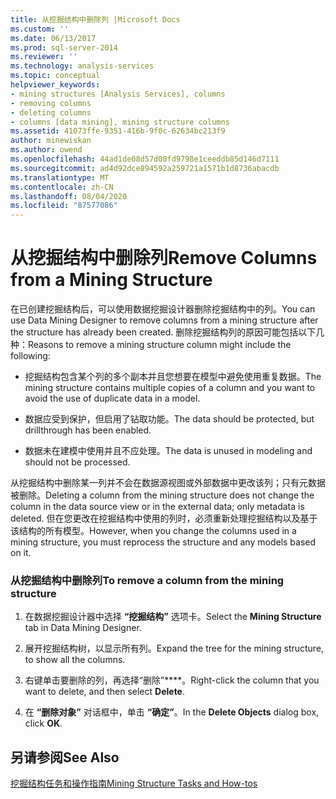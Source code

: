 ```yaml
---
title: 从挖掘结构中删除列 |Microsoft Docs
ms.custom: ''
ms.date: 06/13/2017
ms.prod: sql-server-2014
ms.reviewer: ''
ms.technology: analysis-services
ms.topic: conceptual
helpviewer_keywords:
- mining structures [Analysis Services], columns
- removing columns
- deleting columns
- columns [data mining], mining structure columns
ms.assetid: 41073ffe-9351-416b-9f0c-62634bc213f9
author: minewiskan
ms.author: owend
ms.openlocfilehash: 44ad1de08d57d00fd9798e1ceeddb85d146d7111
ms.sourcegitcommit: ad4d92dce894592a259721a1571b1d8736abacdb
ms.translationtype: MT
ms.contentlocale: zh-CN
ms.lasthandoff: 08/04/2020
ms.locfileid: "87577086"
---
```

# <a name="remove-columns-from-a-mining-structure"></a><span data-ttu-id="8cbfb-102">从挖掘结构中删除列</span><span class="sxs-lookup"><span data-stu-id="8cbfb-102">Remove Columns from a Mining Structure</span></span>
  <span data-ttu-id="8cbfb-103">在已创建挖掘结构后，可以使用数据挖掘设计器删除挖掘结构中的列。</span><span class="sxs-lookup"><span data-stu-id="8cbfb-103">You can use Data Mining Designer to remove columns from a mining structure after the structure has already been created.</span></span> <span data-ttu-id="8cbfb-104">删除挖掘结构列的原因可能包括以下几种：</span><span class="sxs-lookup"><span data-stu-id="8cbfb-104">Reasons to remove a mining structure column might include the following:</span></span>  
  
-   <span data-ttu-id="8cbfb-105">挖掘结构包含某个列的多个副本并且您想要在模型中避免使用重复数据。</span><span class="sxs-lookup"><span data-stu-id="8cbfb-105">The mining structure contains multiple copies of a column and you want to avoid the use of duplicate data in a model.</span></span>  
  
-   <span data-ttu-id="8cbfb-106">数据应受到保护，但启用了钻取功能。</span><span class="sxs-lookup"><span data-stu-id="8cbfb-106">The data should be protected, but drillthrough has been enabled.</span></span>  
  
-   <span data-ttu-id="8cbfb-107">数据未在建模中使用并且不应处理。</span><span class="sxs-lookup"><span data-stu-id="8cbfb-107">The data is unused in modeling and should not be processed.</span></span>  
  
 <span data-ttu-id="8cbfb-108">从挖掘结构中删除某一列并不会在数据源视图或外部数据中更改该列；只有元数据被删除。</span><span class="sxs-lookup"><span data-stu-id="8cbfb-108">Deleting a column from the mining structure does not change the column in the data source view or in the external data; only metadata is deleted.</span></span> <span data-ttu-id="8cbfb-109">但在您更改在挖掘结构中使用的列时，必须重新处理挖掘结构以及基于该结构的所有模型。</span><span class="sxs-lookup"><span data-stu-id="8cbfb-109">However, when you change the columns used in a mining structure, you must reprocess the structure and any models based on it.</span></span>  
  
### <a name="to-remove-a-column-from-the-mining-structure"></a><span data-ttu-id="8cbfb-110">从挖掘结构中删除列</span><span class="sxs-lookup"><span data-stu-id="8cbfb-110">To remove a column from the mining structure</span></span>  
  
1.  <span data-ttu-id="8cbfb-111">在数据挖掘设计器中选择 **“挖掘结构”** 选项卡。</span><span class="sxs-lookup"><span data-stu-id="8cbfb-111">Select the **Mining Structure** tab in Data Mining Designer.</span></span>  
  
2.  <span data-ttu-id="8cbfb-112">展开挖掘结构树，以显示所有列。</span><span class="sxs-lookup"><span data-stu-id="8cbfb-112">Expand the tree for the mining structure, to show all the columns.</span></span>  
  
3.  <span data-ttu-id="8cbfb-113">右键单击要删除的列，再选择“删除”\*\*\*\*。</span><span class="sxs-lookup"><span data-stu-id="8cbfb-113">Right-click the column that you want to delete, and then select **Delete**.</span></span>  
  
4.  <span data-ttu-id="8cbfb-114">在 **“删除对象”** 对话框中，单击 **“确定”**。</span><span class="sxs-lookup"><span data-stu-id="8cbfb-114">In the **Delete Objects** dialog box, click **OK**.</span></span>  
  
## <a name="see-also"></a><span data-ttu-id="8cbfb-115">另请参阅</span><span class="sxs-lookup"><span data-stu-id="8cbfb-115">See Also</span></span>  
 [<span data-ttu-id="8cbfb-116">挖掘结构任务和操作指南</span><span class="sxs-lookup"><span data-stu-id="8cbfb-116">Mining Structure Tasks and How-tos</span></span>](mining-structure-tasks-and-how-tos.md)  
  
  

